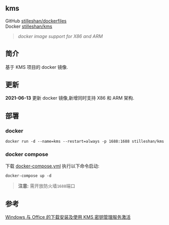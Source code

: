 ## kms

GitHub [stilleshan/dockerfiles](https://github.com/stilleshan/dockerfiles)  
Docker [stilleshan/kms](https://hub.docker.com/r/stilleshan/kms)
> *docker image support for X86 and ARM*

## 简介
基于 KMS 项目的 docker 镜像.

## 更新
**2021-06-13** 更新 docker 镜像,新增同时支持 X86 和 ARM 架构.

## 部署
### docker
```shell
docker run -d --name=kms --restart=always -p 1688:1688 stilleshan/kms
```

### docker compose
下载 [docker-compose.yml](https://raw.githubusercontent.com/stilleshan/dockerfiles/main/kms/docker-compose.yml) 执行以下命令启动:
```shell
docker-compose up -d
```

> **注意:** 需开放防火墙`1688`端口

## 参考
[Windows 与 Office 的下载安装及使用 KMS 密钥管理服务激活](https://www.ioiox.com/archives/107.html)

